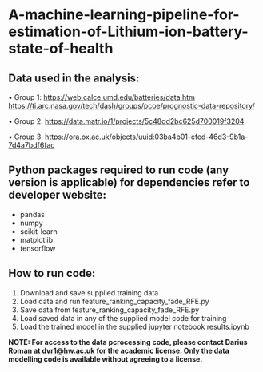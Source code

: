 # A-machine-learning-pipeline-for-estimation-of-Lithium-ion-battery-state-of-health

## Data used in the analysis:

• Group 1:
  https://web.calce.umd.edu/batteries/data.htm
  https://ti.arc.nasa.gov/tech/dash/groups/pcoe/prognostic-data-repository/

• Group 2:
  https://data.matr.io/1/projects/5c48dd2bc625d700019f3204

• Group 3:
  https://ora.ox.ac.uk/objects/uuid:03ba4b01-cfed-46d3-9b1a-7d4a7bdf6fac

## Python packages required to run code (any version is applicable) for dependencies refer to developer website:
- pandas
- numpy 
- scikit-learn
- matplotlib
- tensorflow 

## How to run code:
1. Download and save supplied training data
2. Load data and run feature_ranking_capacity_fade_RFE.py
3. Save data from feature_ranking_capacity_fade_RFE.py
4. Load saved data in any of the supplied model code for training
5. Load the trained model in the supplied jupyter notebook results.ipynb

**NOTE: For access to the data pcrocessing code, please contact Darius Roman at dvr1@hw.ac.uk for the academic license. Only the data modelling code is available without agreeing to a license.**
